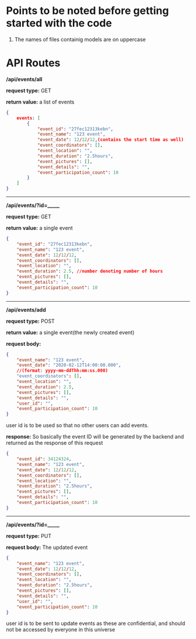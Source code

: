 # Points to be noted before getting started with the code

1. The names of files containig models are on uppercase

# API Routes

**/api/events/all**

**request type:** GET

**return value:** a list of events

```JSON
{
    events: [
        {
            "event_id": "27fec12313kebn",
            "event_name": "123 event",
            "event_date": 12/12/12,(contains the start time as well)
            "event_coordinators": [],
            "event_location": "",
            "event_duration": "2.5hours",
            "event_pictures": [],
            "event_details": "",
            "event_participation_count": 10
        }
    ]
}
```

---

**/api/events/?id=\_\_\_\_\_**

**request type:** GET

**return value:** a single event

```JSON
{
    "event_id": "27fec12313kebn",
    "event_name": "123 event",
    "event_date": 12/12/12,
    "event_coordinators": [],
    "event_location": "",
    "event_duration": 2.5, //number denoting number of hours
    "event_pictures": [],
    "event_details": "",
    "event_participation_count": 10
}
```

---

**/api/events/add**

**request type:** POST

**return value:** a single event(the newly created event)

**request body:**

```JSON
{
    "event_name": "123 event",
    "event_date": "2020-02-12T14:00:00.000",
    //(format: yyyy-mm-ddThh:mm:ss.000)
    "event_coordinators": [],
    "event_location": "",
    "event_duration": 2.5,
    "event_pictures": [],
    "event_details": "",
    "user_id": "",
    "event_participation_count": 10
}
```

user id is to be used so that no other users can add events.

**response:** So basically the event ID will be generated by the backend and returned as the response of this request

```JSON
{
    "event_id": 34124324,
    "event_name": "123 event",
    "event_date": 12/12/12,
    "event_coordinators": [],
    "event_location": "",
    "event_duration": "2.5hours",
    "event_pictures": [],
    "event_details": "",
    "event_participation_count": 10
}
```

---

**/api/events/?id=\_\_\_\_\_**

**request type:** PUT

**request body:** The updated event

```JSON
{
    "event_name": "123 event",
    "event_date": 12/12/12,
    "event_coordinators": [],
    "event_location": "",
    "event_duration": "2.5hours",
    "event_pictures": [],
    "event_details": "",
    "user_id": "",
    "event_participation_count": 10
}
```

user id is to be sent to update events as these are confidential, and should not be accessed by everyone in this universe

